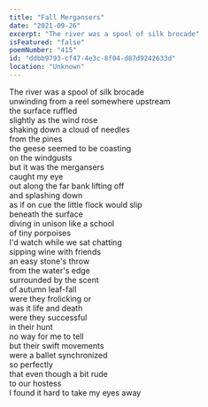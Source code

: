 ```yaml
---
title: "Fall Mergansers"
date: "2021-09-26"
excerpt: "The river was a spool of silk brocade"
isFeatured: "false"
poemNumber: "415"
id: "ddbb9793-cf47-4e3c-8f04-d87d9242633d"
location: "Unknown"
---
```


The river was a spool of silk brocade  
unwinding from a reel somewhere upstream  
the surface ruffled  
slightly as the wind rose  
shaking down a cloud of needles  
from the pines  
the geese seemed to be coasting  
on the windgusts  
but it was the mergansers  
caught my eye  
out along the far bank lifting off  
and splashing down  
as if on cue the little flock would slip  
beneath the surface  
diving in unison like a school  
of tiny porpoises  
I'd watch while we sat chatting  
sipping wine with friends  
an easy stone's throw  
from the water's edge  
surrounded by the scent  
of autumn leaf-fall  
were they frolicking or  
was it life and death  
were they successful  
in their hunt  
no way for me to tell  
but their swift movements  
were a ballet synchronized  
so perfectly  
that even though a bit rude  
to our hostess  
I found it hard to take my eyes away
